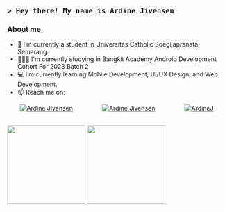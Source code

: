 <h3 align="left">
  <samp>&gt; Hey there! My name is <b><a>Ardine Jivensen</a></b></samp>
</h3>

<!-- About Section -->
### About me

- 🔭 I’m currently a student in Universitas Catholic Soegijapranata Semarang.
- 👨🏻‍💻 I'm currently studying in Bangkit Academy Android Development Cohort For 2023 Batch 2
- 💻 I’m currently learning Mobile Development, UI/UX Design, and Web Development.
- 📫 Reach me on: 
<div style="display: flex; justify-content: space-around;">
  <a href="https://instagram.com/ardinejiv" target="_blank" style="margin-right: 10px;">
    <img src="https://img.shields.io/badge/Instagram-fe4164?style=for-the-badge&logo=instagram&logoColor=white" alt="Ardine Jivensen" />
  </a> 

  <!-- LinkedIn Badge -->
  <a href="https://www.linkedin.com/in/ardinejivensen/" target="_blank" style="margin-right: 10px;">
    <img src="https://img.shields.io/badge/LinkedIn-0077B5?style=for-the-badge&logo=linkedin&logoColor=white" alt="Ardine Jivensen" />
  </a>

  <!-- GitHub Badge -->
  <a href="https://github.com/ArdineJ" target="_blank">
    <img src="https://img.shields.io/badge/GitHub-181717?style=for-the-badge&logo=github&logoColor=white" alt="ArdineJ" />
  </a>
</div>
<br>

<!-- Github Status -->
<p align="left">
  <a href="https://github.com/ArdineJ">
    <img height="180em" src="https://github-readme-stats-eight-theta.vercel.app/api?username=ArdineJ&show_icons=true&theme=algolia&include_all_commits=true&count_private=true"/>
    <img height="180em" src="https://github-readme-stats-eight-theta.vercel.app/api/top-langs/?username=ArdineJ&layout=compact&langs_count=8&theme=algolia"/>
  </a>
</p>
